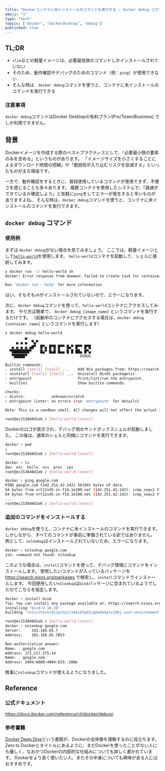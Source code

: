 ```yaml
---
title: "Dockerコンテナに未インストールのコマンドを実行する : docker debug コマンド"
emoji: "🐳"
type: "tech"
topics: ["docker", "dockerdesktop", "debug"]
published: true
---
```


## TL;DR
- `slim`などの軽量イメージは、必要最低限のコマンドしかインストールされていない
- そのため、動作確認やデバッグのためのコマンド（例：`ping`）が使用できない
- そんな時は、`docker debug`コマンドを使うと、コンテナに未インストールのコマンドを実行できる

### 注意事項

`docker debug`コマンドはDocker Desktopの有料プラン(Pro/Team/Business) でしか利用できません。

## 背景

Dockerイメージを作成する際のベストプラクティスとして、「必要最小限の要素のみを含める」というものがあります。
「イメージサイズを小さくすることによるダウンロード時間の短縮」や「脆弱性が入り込むリスクを低減する」といったものが主な理由です。

一方で、動作確認をするときに、普段使用しているコマンドが使用できず、不便さを感じることも多々あります。
複数コンテナを使用したシステムで、「疎通ができているか確認しよう」と気軽に`ping`をしてエラーが発生すると辛いものがありますよね。
そんな時は、`docker debug`コマンドを使うと、コンテナに未インストールのコマンドを実行できます。


## `docker debug` コマンド

### 使用例

まずは `docker debug`がない場合を見てみましょう。
ここでは、軽量イメージとして[`hello-world`](https://hub.docker.com/_/hello-world)を使用します。
`hello-world`コンテナを起動して、シェルに接続してみます。

```bash
❯ docker run -it hello-world sh
docker: Error response from daemon: failed to create task for container: failed to create shim task: OCI runtime create failed: runc create failed: unable to start container process: error during container init: exec: "sh": executable file not found in $PATH: unknown

Run 'docker run --help' for more information
```

はい、そもそも`sh`がインストールされていないので、エラーになります。

次に、`docker debug`コマンドを使って、`hello-world`コンテナにアクセスしてみます。
やり方は簡単で、 `docker debug {image_name}` というコマンドを実行するだけです。
（起動中のコンテナにアクセスする場合は、`docker debug {container_name}` というコマンドを実行します）

```bash
❯ docker debug hello-world
         ▄
     ▄ ▄ ▄  ▀▄▀
   ▄ ▄ ▄ ▄ ▄▇▀  █▀▄ █▀█ █▀▀ █▄▀ █▀▀ █▀█
  ▀████████▀    █▄▀ █▄█ █▄▄ █ █ ██▄ █▀▄
   ▀█████▀                        DEBUG

Builtin commands:
- install [tool1] [tool2] ...    Add Nix packages from: https://search.nixos.org/packages
- uninstall [tool1] [tool2] ...  Uninstall NixOS package(s).
- entrypoint                     Print/lint/run the entrypoint.
- builtins                       Show builtin commands.

Checks:
✓ distro:            unknown/scratch
✓ entrypoint linter: no errors (run 'entrypoint' for details)

Note: This is a sandbox shell. All changes will not affect the actual image.
                                                                                                                                       Version: 0.0.41
root@ec153840d1e6 / [hello-world:latest]
```

Dockerのロゴが表示され、デバッグ用のサンドボックスシェルが起動しました。
この後は、通常のシェルと同様にコマンドを実行できます。

```bash
docker > pwd
/
root@ec153840d1e6 / [hello-world:latest]

docker > ls
dev  etc  hello  nix  proc  sys
root@ec153840d1e6 / [hello-world:latest]

docker > ping google.com
PING google.com (142.251.42.142) 56(84) bytes of data.
64 bytes from nrt12s45-in-f14.1e100.net (142.251.42.142): icmp_seq=1 ttl=62 time=26.9 ms
64 bytes from nrt12s45-in-f14.1e100.net (142.251.42.142): icmp_seq=2 ttl=62 time=33.5 ms
...
root@ec153840d1e6 / [hello-world:latest]
```


### 追加のコマンドをインストールする

`docker debug`を使うと、コンテナに未インストールのコマンドを実行できます。
しかしながら、すべてのコマンドが事前に準備されている訳ではありません。
例として、`nslookup`はインストールされていないため、エラーになります。

```bash
docker > nslookup google.com
zsh: command not found: nslookup
```

このような場合は、`install`コマンドを使って、デバッグ環境にコマンドをインストールします。
使用したいコマンドが入っているパッケージを https://search.nixos.org/packages で検索し、`install`コマンドでインストールします。
今回使用したい`nslookup`は`bind`パッケージに含まれているようでしたのでこちらを指定します。

```bash
docker > install bind
Tip: You can install any package available at: https://search.nixos.org/packages.
installing 'bind-9.18.28'
building '/nix/store/d1cpn3yjl14aib5p82ig6wkk4plxjb8j-user-environment.drv'...

root@ec153840d1e6 / [hello-world:latest]
docker > nslookup google.com
Server:		192.168.65.7
Address:	192.168.65.7#53

Non-authoritative answer:
Name:	google.com
Address: 172.217.175.14
Name:	google.com
Address: 2404:6800:4004:825::200e
```

無事に`nslookup`コマンドが使えるようになりました。


## Reference
### 公式ドキュメント
https://docs.docker.com/reference/cli/docker/debug/


### 参考書籍
[Docker Deep Dive](https://amzn.asia/d/85evlt7)という書籍が、Dockerの全体像を理解するのに役立ちます。
Zero to Dockerとタイトルにあるように、まだDockerを使ったことがない人にも優しく、なおかつDockerの内部的な仕組みについても詳しく書かれています。
Dockerをより良く使いたい人、またその中身についても興味がある人にはおすすめです。
